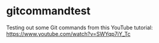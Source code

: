 # gitcommandtest
Testing out some Git commands from this YouTube tutorial: https://www.youtube.com/watch?v=SWYqp7iY_Tc
